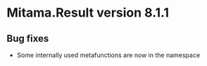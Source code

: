 # Mitama.Result version 8.1.1

## Bug fixes

- Some internally used metafunctions are now in the namespace

